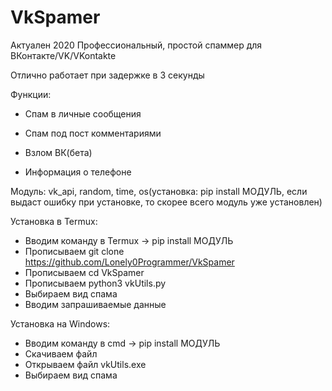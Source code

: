 # VkSpamer

Актуален 2020
Профессиональный, простой спаммер для ВКонтакте/VK/VKontakte

Отлично работает при задержке в 3 секунды

Функции:

- Спам в личные сообщения

- Спам под пост комментариями

- Взлом ВК(бета)

- Информация о телефоне

Модуль: vk_api, random, time, os(установка: pip install МОДУЛЬ, если выдаст ошибку при установке, то скорее всего модуль уже установлен)

Установка в Termux:
   - Вводим команду в Termux -> pip install МОДУЛЬ
   - Прописываем git clone https://github.com/Lonely0Programmer/VkSpamer
   - Прописываем cd VkSpamer
   - Прописываем python3 vkUtils.py
   - Выбираем вид спама
   - Вводим запрашиваемые данные

   Установка на Windows:
   - Вводим команду в cmd -> pip install МОДУЛЬ
   - Скачиваем файл
   - Открываем файл vkUtils.exe
   - Выбираем вид спама
